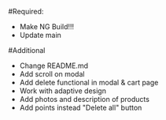 #Required:
- Make NG Build!!!
- Update main

#Additional
- Change README.md
- Add scroll on modal
- Add delete functional in modal & cart page
- Work with adaptive design
- Add photos and description of products
- Add points instead "Delete all" button
